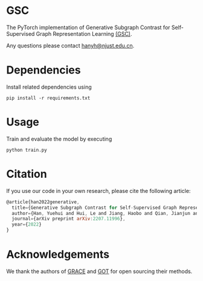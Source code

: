 # GSC
The PyTorch implementation of Generative Subgraph Contrast for Self-Supervised Graph Representation Learning [(GSC)](https://arxiv.org/pdf/2207.11996.pdf).

Any questions please contact hanyh@njust.edu.cn.

# Dependencies
Install related dependencies using

`pip install -r requirements.txt`

# Usage
Train and evaluate the model by executing

`python train.py`


# Citation
If you use our code in your own research, please cite the following article:
```javascript
@article{han2022generative,
  title={Generative Subgraph Contrast for Self-Supervised Graph Representation Learning},
  author={Han, Yuehui and Hui, Le and Jiang, Haobo and Qian, Jianjun and Xie, Jin},
  journal={arXiv preprint arXiv:2207.11996},
  year={2022}
}
```

# Acknowledgements

We thank the authors of [GRACE](https://github.com/CRIPAC-DIG/GRACE) and [GOT](https://github.com/LiqunChen0606/Graph-Optimal-Transport) for open sourcing their methods.


